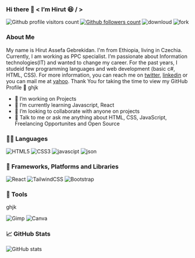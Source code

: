 <!-- <p><img height="450px" width="100%" src="https://media.giphy.com/media/S0NOA8oRnkaJG42d85/giphy.gif"/></p>
 -->
### Hi there :wave: < I’m Hirut 😆 / >
![Github profile visitors count](https://visitor-badge.glitch.me/badge?page_id=Hirut4528.Hirut4528)
[![Github followers count](https://img.shields.io/github/followers/Hirut4528?label=Follow&style=social)](https://github.com/Hirut4528)
![downloud](https://img.shields.io/github/downloads/{username}/{Hirut}/total.svg)
![fork](https://img.shields.io/github/forks/{Hirut4528}/{repo-name}.svg)

### About Me

My name is Hirut Assefa Gebrekidan. I'm from Ethiopia, living in Czechia. Currently, I am working as PPC specialist. I’m passionate about Information technologies(IT) and wanted to change my career. For the past years, I studeid few programming languages and web development (basic c#, HTML, CSS). For more information,  you can reach me on [twitter](https://twitter.com/GebrekidanHirut), [linkedin]() or you can mail me at [yahoo](mailto:Hirutassefa04@yahoo.com). Thank You for taking the time to view my GitHub Profile :pray: 
ghjk
- 🔭 I’m working on Projects
- 🌱 I’m currently learning Javascript, React
- 👯 I’m looking to collaborate with anyone on projects
- 💬 Talk to me or ask me anything about HTML, CSS, JavaScript, Freelancing Opportunites and Open Source 

### 🧑‍💻 Languages

![HTML5](https://img.shields.io/badge/HTML5-E34F26?style=for-the-badge&logo=html5&logoColor=white)
![CSS3](https://img.shields.io/badge/CSS3-1572B6?style=for-the-badge&logo=css3&logoColor=white)
![javascipt](https://img.shields.io/badge/JavaScript-323330?style=for-the-badge&logo=javascript&logoColor=F7DF1E)
![json](https://img.shields.io/badge/json-5E5C5C?style=for-the-badge&logo=json&logoColor=white)
<!-- ![typescript](https://img.shields.io/badge/TypeScript-007ACC?style=for-the-badge&logo=typescript&logoColor=white)
![C#](https://img.shields.io/badge/C%23-239120?style=for-the-badge&logo=c-sharp&logoColor=white)
![PHP](https://img.shields.io/badge/PHP-777BB4?style=for-the-badge&logo=php&logoColor=white) -->

### 📘 Frameworks, Platforms and Libraries

![React](https://img.shields.io/badge/react-%2320232a.svg?style=for-the-badge&logo=react&logoColor=%2361DAFB)
![TailwindCSS](https://img.shields.io/badge/tailwindcss-%2338B2AC.svg?style=for-the-badge&logo=tailwind-css&logoColor=white)
![Bootstrap](https://img.shields.io/badge/Bootstrap-563D7C?style=for-the-badge&logo=bootstrap&logoColor=white)
<!-- ![Docker](https://img.shields.io/badge/Docker-2CA5E0?style=for-the-badge&logo=docker&logoColor=white)
![jQuery](https://img.shields.io/badge/jquery-%230769AD.svg?style=for-the-badge&logo=jquery&logoColor=white) -->

### 🎨 Tools
ghjk
<!-- ![photoshop](https://aleen42.github.io/badges/src/photoshop.svg)
![Illustrator](https://aleen42.github.io/badges/src/illustrator.svg) -->
![Gimp](https://img.shields.io/badge/Gimp-657D8B?style=for-the-badge&logo=gimp&logoColor=FFFFFF)
![Canva](https://img.shields.io/badge/Canva-%2300C4CC.svg?style=for-the-badge&logo=Canva&logoColor=white)

<!-- ### Databases

![MySQL](https://img.shields.io/badge/mysql-%2300f.svg?style=for-the-badge&logo=mysql&logoColor=white)
 ![MongoDB](https://img.shields.io/badge/MongoDB-%234ea94b.svg?style=for-the-badge&logo=mongodb&logoColor=white) 
![Oracle](https://img.shields.io/badge/Oracle-F80000?style=for-the-badge&logo=oracle&logoColor=white)
 -->
 
<!--  ### 📈 GitHub Stats
  <img align="left" width="47%" src="https://github-readme-stats.vercel.app/api?username=HIRUT4528&show_icons=true&theme=tokyonight"/>
<img align="right" width="47%" src="https://github-readme-stats.vercel.app/api/top-langs/?username=HIRUT4528&theme=tokyonight"/>
  or can be
 ![GitHub stats](https://github-readme-stats.vercel.app/api?username=HIRUT4528&show_icons=true&theme=radical) -->
### 📈 GitHub Stats
 ![GitHub stats](https://github-readme-stats.vercel.app/api?username=HIRUT4528&show_icons=true&theme=radical)

